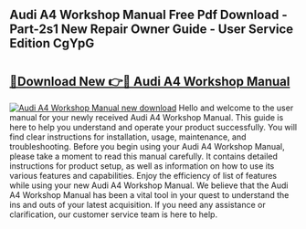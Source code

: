 ## Audi A4 Workshop Manual Free Pdf Download - Part-2s1 New Repair Owner Guide - User Service Edition CgYpG

# <h2><a href="http://cf13054.oget.top/?id=Audi+A4+Workshop+Manual">🔗Download New 👉🔴 Audi A4 Workshop Manual</a></h2>

[![Audi A4 Workshop Manual new download](https://i.imgur.com/5g1atiW.png)](http://cf13054.oget.top/?id=Audi+A4+Workshop+Manual)
Hello and welcome to the user manual for your newly received Audi A4 Workshop Manual. This guide is here to help you understand and operate your product successfully. You will find clear instructions for installation, usage, maintenance, and troubleshooting. Before you begin using your Audi A4 Workshop Manual, please take a moment to read this manual carefully. It contains detailed instructions for product setup, as well as information on how to use its various features and capabilities. Enjoy the efficiency of list of features while using your new Audi A4 Workshop Manual. We believe that the Audi A4 Workshop Manual has been a vital tool in your quest to understand the ins and outs of your latest acquisition. If you need any assistance or clarification, our customer service team is here to help.

